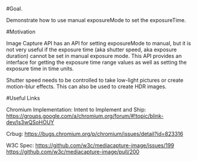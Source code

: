 #Goal.

Demonstrate how to use manual exposureMode to set the exposureTime.

#Motivation

Image Capture API has an API for setting exposureMode to manual,
but it is not very useful if the exposure time (aka shutter speed,
aka exposure duration) cannot be set in manual exposure mode.
This API provides an interface for getting the exposure time range values
as well as setting the exposure time in time units.

Shutter speed needs to be controlled to take low-light pictures or
create motion-blur effects. This can also be used to create HDR images.


#Useful Links

Chromium Implementation:
Intent to Implement and Ship:
https://groups.google.com/a/chromium.org/forum/#!topic/blink-dev/ls3wQSoHOUY

Crbug:
https://bugs.chromium.org/p/chromium/issues/detail?id=823316

W3C Spec:
https://github.com/w3c/mediacapture-image/issues/199
https://github.com/w3c/mediacapture-image/pull/200
